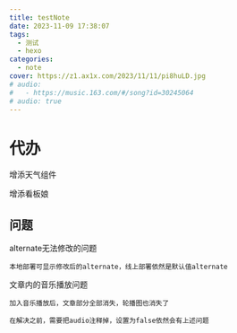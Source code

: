 ```yaml
---
title: testNote
date: 2023-11-09 17:38:07
tags:
  - 测试
  - hexo
categories:
  - note
cover: https://z1.ax1x.com/2023/11/11/pi8huLD.jpg
# audio:
#   - https://music.163.com/#/song?id=30245064
# audio: true
---
```

# 代办
增添天气组件

增添看板娘
## 问题
alternate无法修改的问题

    本地部署可显示修改后的alternate，线上部署依然是默认值alternate


文章内的音乐播放问题

    加入音乐播放后，文章部分全部消失，轮播图也消失了

    在解决之前，需要把audio注释掉，设置为false依然会有上述问题




